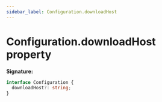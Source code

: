```yaml
---
sidebar_label: Configuration.downloadHost
---
```


# Configuration.downloadHost property

**Signature:**

```typescript
interface Configuration {
  downloadHost?: string;
}
```
